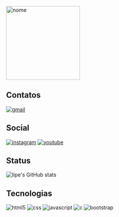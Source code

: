 <img width="200" alt="nome" src="https://lh3.googleusercontent.com/pw/AP1GczPZNNyqZUvCtMFxB9ubldlXHHL3OaWLitEVzTIYtGK0ou30C47DRQKtsMCmMfJLYIu9gxF-5wzjfNf-Ii9JFzJ8wOQu_A9FoGvZ04ABnbtYbJU98HX8SgntSBW1cJSKOc4oqfn2m1mjZ0SxUbaxftE=w600-h300-s-no-gm?authuser=1">

## Contatos <br> 
[![gmail](https://img.shields.io/badge/Gmail-D14836?style=for-the-badge&logo=gmail&logoColor=white)](mailto:felipefenske05@gmail.com)

## Social <br> 
[![instagram](https://img.shields.io/badge/Instagram-E4405F?style=for-the-badge&logo=instagram&logoColor=white)](https://www.instagram.com/lipe_fenske/)
[![youtube](https://img.shields.io/badge/YouTube-FF0000?style=for-the-badge&logo=youtube&logoColor=white)](https://www.youtube.com/channel/UCxWHFG0nD-r64oYkbQIWKYQ)

## Status
![lipe's GitHub stats](https://github-readme-stats.vercel.app/api?username=lipefsk05&theme=great-gatsby)

## Tecnologias <br> 
<div style="display: inline_block"> 
<img aling="center" alt=html5 src="https://img.shields.io/badge/HTML5-E34F26?style=for-the-badge&logo=html5&logoColor=white"> 
<img aling="center" alt=css src="https://img.shields.io/badge/CSS3-1572B6?style=for-the-badge&logo=css3&logoColor=white"> 
<img aling="center" alt=javascript src="https://img.shields.io/badge/JavaScript-323330?style=for-the-badge&logo=javascript&logoColor=F7DF1E"> 
<img aling="center" alt=c src="https://img.shields.io/badge/C-00599C?style=for-the-badge&logo=c&logoColor=white">
<img aling="center" alt=bootstrap src="https://img.shields.io/badge/Bootstrap-563D7C?style=for-the-badge&logo=bootstrap&logoColor=white"> 
</div> 

